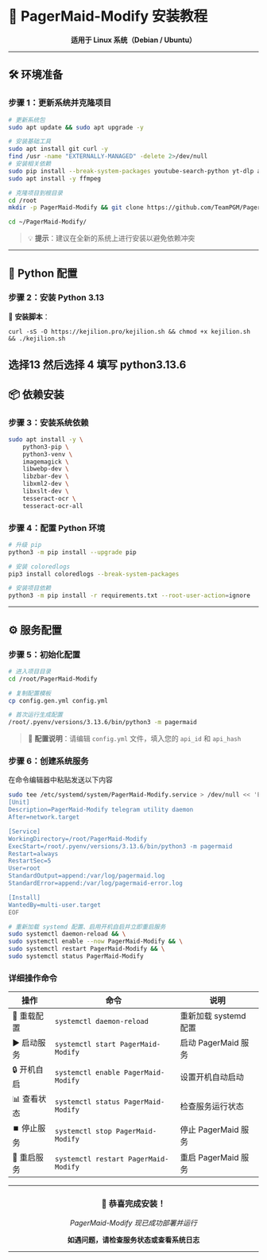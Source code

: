 # 🚀 PagerMaid-Modify 安装教程

<div align="center">

**适用于 Linux 系统（Debian / Ubuntu）**

---

</div>

## 🛠️ 环境准备

### 步骤 1：更新系统并克隆项目

```bash
# 更新系统包
sudo apt update && sudo apt upgrade -y

# 安装基础工具
sudo apt install git curl -y
find /usr -name "EXTERNALLY-MANAGED" -delete 2>/dev/null
# 安装相关依赖
sudo pip install --break-system-packages youtube-search-python yt-dlp aiohttp && \
sudo apt install -y ffmpeg

# 克隆项目到根目录
cd /root
mkdir -p PagerMaid-Modify && git clone https://github.com/TeamPGM/PagerMaid-Modify.git PagerMaid-Modify

cd ~/PagerMaid-Modify/
```

> 💡 **提示**：建议在全新的系统上进行安装以避免依赖冲突

---

## 🐍 Python 配置

### 步骤 2：安装 Python 3.13


📖 **安装脚本**：
```
curl -sS -O https://kejilion.pro/kejilion.sh && chmod +x kejilion.sh && ./kejilion.sh
```
选择13  然后选择 4 填写 python3.13.6
---

## 📦 依赖安装

### 步骤 3：安装系统依赖

```bash
sudo apt install -y \
    python3-pip \
    python3-venv \
    imagemagick \
    libwebp-dev \
    libzbar-dev \
    libxml2-dev \
    libxslt-dev \
    tesseract-ocr \
    tesseract-ocr-all
```

### 步骤 4：配置 Python 环境

```bash
# 升级 pip
python3 -m pip install --upgrade pip

# 安装 coloredlogs
pip3 install coloredlogs --break-system-packages

# 安装项目依赖
python3 -m pip install -r requirements.txt --root-user-action=ignore
```

---

## ⚙️ 服务配置

### 步骤 5：初始化配置

```bash
# 进入项目目录
cd /root/PagerMaid-Modify

# 复制配置模板
cp config.gen.yml config.yml

# 首次运行生成配置
/root/.pyenv/versions/3.13.6/bin/python3 -m pagermaid
```

> 📝 **配置说明**：请编辑 `config.yml` 文件，填入您的 `api_id` 和 `api_hash`

### 步骤 6：创建系统服务
在命令编辑器中粘贴发送以下内容
```bash
sudo tee /etc/systemd/system/PagerMaid-Modify.service > /dev/null << 'EOF'
[Unit]
Description=PagerMaid-Modify telegram utility daemon
After=network.target

[Service]
WorkingDirectory=/root/PagerMaid-Modify
ExecStart=/root/.pyenv/versions/3.13.6/bin/python3 -m pagermaid
Restart=always
RestartSec=5
User=root
StandardOutput=append:/var/log/pagermaid.log
StandardError=append:/var/log/pagermaid-error.log

[Install]
WantedBy=multi-user.target
EOF

# 重新加载 systemd 配置、启用开机自启并立即重启服务
sudo systemctl daemon-reload && \
sudo systemctl enable --now PagerMaid-Modify && \
sudo systemctl restart PagerMaid-Modify && \
sudo systemctl status PagerMaid-Modify
```
### 详细操作命令

| 操作 | 命令 | 说明 |
|------|------|------|
| 🔄 重载配置 | `systemctl daemon-reload` | 重新加载 systemd 配置 |
| ▶️ 启动服务 | `systemctl start PagerMaid-Modify` | 启动 PagerMaid 服务 |
| 🔒 开机自启 | `systemctl enable PagerMaid-Modify` | 设置开机自动启动 |
| 📊 查看状态 | `systemctl status PagerMaid-Modify` | 检查服务运行状态 |
| ⏹️ 停止服务 | `systemctl stop PagerMaid-Modify` | 停止 PagerMaid 服务 |
| 🔄 重启服务 | `systemctl restart PagerMaid-Modify` | 重启 PagerMaid 服务 |

---

<div align="center">

### 🎉 恭喜完成安装！

*PagerMaid-Modify 现已成功部署并运行*

**如遇问题，请检查服务状态或查看系统日志**

---

</div>
